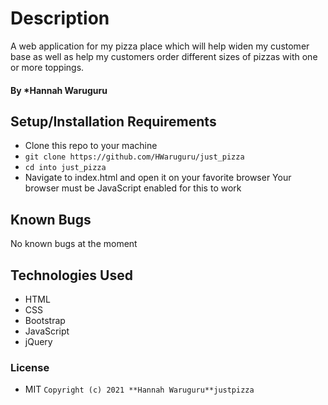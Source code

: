 # Description
A web application for my pizza place which will help widen my customer base as well as help my customers order different sizes of pizzas with one or more toppings. 
#### By *Hannah Waruguru

## Setup/Installation Requirements
* Clone this repo to your machine 
* `git clone https://github.com/HWaruguru/just_pizza` 
* `cd into just_pizza`
* Navigate to index.html  and open it on your favorite browser
Your browser must be JavaScript enabled for this to work

## Known Bugs
No known bugs at the moment

## Technologies Used
* HTML
* CSS
* Bootstrap
* JavaScript
* jQuery

### License
* MIT
`Copyright (c) 2021 **Hannah Waruguru**justpizza`